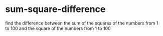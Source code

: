 # sum-square-difference
find the difference between the sum of the squares of the numbers from 1 to 100 and the square of the numbers from 1 to 100
